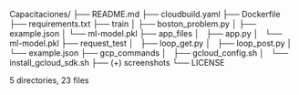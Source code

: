 Capacitaciones/
├── README.md
├── cloudbuild.yaml
├── Dockerfile
├── requirements.txt
├── train
│   ├── boston_problem.py
│   ├── example.json
│   └── ml-model.pkl
├── app_files
│   ├── app.py
│   └── ml-model.pkl
├── request_test
│   ├── loop_get.py
│   ├── loop_post.py
│   └── example.json
├── gcp_commands
│   ├── gcloud_config.sh
│   └── install_gcloud_sdk.sh
├── (+) screenshots
└── LICENSE

5 directories, 23 files

